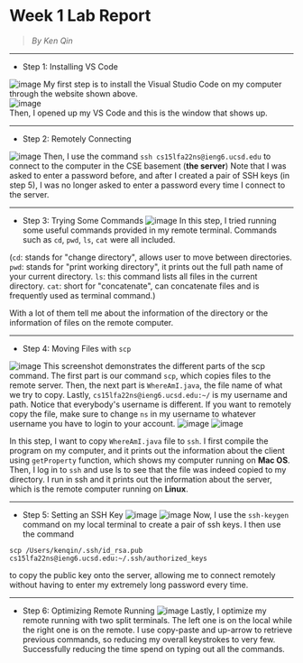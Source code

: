 # **Week 1 Lab Report**
> *By Ken Qin*
---
* Step 1: Installing VS Code

![image](vscode-week1.png)
My first step is to install the Visual Studio Code on my computer through the website shown above.  
![image](sc1-week1.png)       
Then, I opened up my VS Code and this is the window that shows up.

---
* Step 2: Remotely Connecting

![image](sc2-week1.png)
Then, I use the command `ssh cs15lfa22ns@ieng6.ucsd.edu` to connect to the computer in the CSE basement (**the server**)
Note that I was asked to enter a password before, and after I created a pair of SSH keys (in step 5), I was no longer asked to enter a password every time I connect to the server.

---
* Step 3: Trying Some Commands
![image](sc3-week1.png)
In this step, I tried running some useful commands provided in my remote terminal. Commands such as `cd`, `pwd`, `ls`, `cat` were all included.

(`cd`: stands for "change directory", allows user to move between directories. 
`pwd`: stands for "print working directory", it prints out the full path name of your current directory.
`ls`: this command lists all files in the current directory.
`cat`: short for "concatenate", can concatenate files and is frequently used as terminal command.)

With a lot of them tell me about the information of the directory or the information of files on the remote computer.

---
* Step 4: Moving Files with `scp`

![image](scp-week1.png)
This screenshot demonstrates the different parts of the scp command. 
The first part is our command `scp`, which copies files to the remote server. Then, the next part is `WhereAmI.java`, the file name of what we try to copy. Lastly, `cs15lfa22ns@ieng6.ucsd.edu:~/` is my username and path. Notice that everybody's username is different. If you want to remotely copy the file, make sure to change `ns` in my username to whatever username you have to login to your account.
![image](sc4-week1.png)
![image](sc5-week1.png)

In this step, I want to copy `WhereAmI.java` file to `ssh`. I first compile the program on my computer, and it prints out the information about the client using `getProperty` function, which shows my computer running on **Mac OS**. Then, I log in to `ssh` and use ls to see that the file was indeed copied to my directory. I run in ssh and it prints out the information about the server, which is the remote computer running on **Linux**. 

---
* Step 5: Setting an SSH Key
![image](sc6-week1.png)
![image](sc7-week1.png)
Now, I use the `ssh-keygen` command on my local terminal to create a pair of ssh keys. I then use the command 
```
scp /Users/kenqin/.ssh/id_rsa.pub cs15lfa22ns@ieng6.ucsd.edu:~/.ssh/authorized_keys
```
to copy the public key onto the server, allowing me to connect remotely without having to enter my extremely long password every time. 

---
* Step 6: Optimizing Remote Running
![image](sc8-week1.png)
Lastly, I optimize my remote running with two split terminals. The left one is on the local while the right one is on the remote. I use copy-paste and up-arrow to retrieve previous commands, so reducing my overall keystrokes to very few. Successfully reducing the time spend on typing out all the commands. 